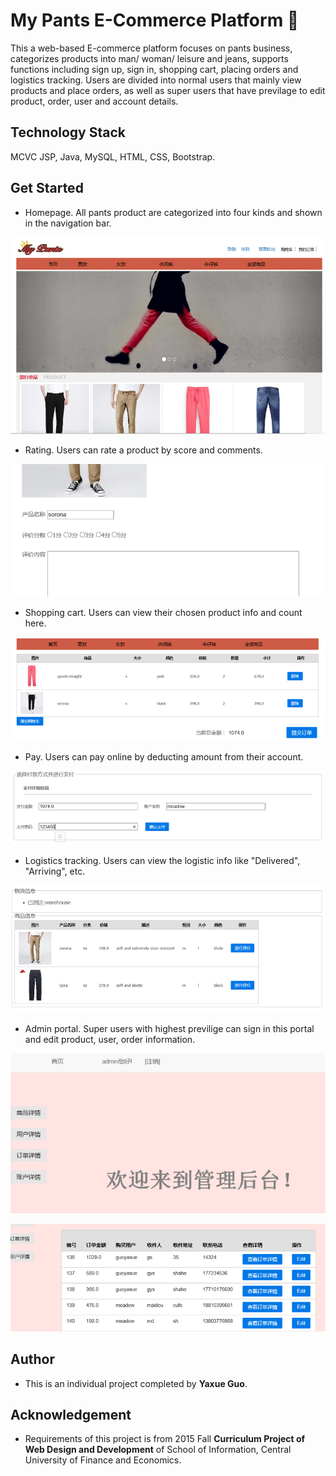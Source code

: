 # My Pants E-Commerce Platform 👖

This a web-based E-commerce platform focuses on pants business, categorizes products into man/ woman/ leisure and jeans, supports functions including sign up, sign in, shopping cart, placing orders and logistics tracking. Users are divided into normal users that mainly view products and place orders, as well as super users that have previlage to edit product, order, user and account details. 

## Technology Stack

MCVC JSP, Java, MySQL, HTML, CSS, Bootstrap.

## Get Started

  * Homepage. All pants product are categorized into four kinds and shown in the navigation bar. 

![](screenshot/homepage.png)

  * Rating. Users can rate a product by score and comments.

![](screenshot/rate.png)

  * Shopping cart. Users can view their chosen product info and count here.

![](screenshot/shopcart.png)

  * Pay. Users can pay online by deducting amount from their account.

![](screenshot/pay.png)

  * Logistics tracking. Users can view the logistic info like "Delivered", "Arriving", etc.

![](screenshot/logistic.png)

  * Admin portal. Super users with highest previlige can sign in this portal and edit product, user, order information.

![](screenshot/admin-1.png)

![](screenshot/admin-2.png)

## Author

 * This is an individual project completed by **Yaxue Guo**.
 
## Acknowledgement

  * Requirements of this project is from 2015 Fall **Curriculum Project of Web Design and Development** of School of Information, Central University of Finance and Economics.
  